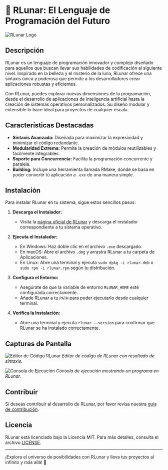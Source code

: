# 🌙 RLunar: El Lenguaje de Programación del Futuro

![RLunar Logo](https://via.placeholder.com/150)

## Descripción

RLunar es un lenguaje de programación innovador y complejo diseñado para aquellos que buscan llevar sus habilidades de codificación al siguiente nivel. Inspirado en la belleza y el misterio de la luna, RLunar ofrece una sintaxis única y poderosa que permite a los desarrolladores crear aplicaciones robustas y eficientes.

Con RLunar, puedes explorar nuevas dimensiones de la programación, desde el desarrollo de aplicaciones de inteligencia artificial hasta la creación de sistemas operativos personalizados. Su diseño modular y extensible lo hace ideal para proyectos de cualquier escala.

## Características Destacadas

- **Sintaxis Avanzada:** Diseñada para maximizar la expresividad y minimizar el código redundante.
- **Modularidad Extrema:** Permite la creación de módulos reutilizables y fácilmente integrables.
- **Soporte para Concurrencia:** Facilita la programación concurrente y paralela.
- **Building:** Incluye una herramienta llamada RMake, dónde se basa en poder convertir tú aplicación a `.exe` de una manera simple.

## Instalación

Para instalar RLunar en tu sistema, sigue estos sencillos pasos:

1. **Descarga el Instalador:**
   - Visita la [página oficial de RLunar](https://www.rlunarlang.org) y descarga el instalador correspondiente a tu sistema operativo.

2. **Ejecuta el Instalador:**
   - En Windows: Haz doble clic en el archivo `.exe` descargado.
   - En macOS: Abre el archivo `.dmg` y arrastra RLunar a tu carpeta de Aplicaciones.
   - En Linux: Abre una terminal y ejecuta `sudo dpkg -i rlunar.deb` o `sudo rpm -i rlunar.rpm` según tu distribución.

3. **Configura el Entorno:**
   - Asegúrate de que la variable de entorno `RLUNAR_HOME` esté configurada correctamente.
   - Añade RLunar a tu `PATH` para poder ejecutarlo desde cualquier terminal.

4. **Verifica la Instalación:**
   - Abre una terminal y ejecuta `rlunar --version` para confirmar que RLunar se ha instalado correctamente.

## Capturas de Pantalla

![Editor de Código RLunar](https://via.placeholder.com/600x400)
*Editor de código de RLunar con resaltado de sintaxis.*

![Consola de Ejecución](https://via.placeholder.com/600x400)
*Consola de ejecución mostrando un programa en RLunar.*

## Contribuir

Si deseas contribuir al desarrollo de RLunar, por favor revisa nuestra [guía de contribución](https://www.rlunarlang.org/contribute).

## Licencia

RLunar está licenciado bajo la Licencia MIT. Para más detalles, consulta el archivo [LICENSE](LICENSE).

---

¡Explora el universo de posibilidades con RLunar y lleva tus proyectos al infinito y más allá! 🚀
